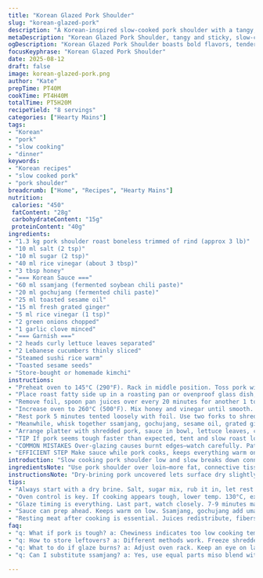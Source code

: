 ```yaml
---
title: "Korean Glazed Pork Shoulder"
slug: "korean-glazed-pork"
description: "A Korean-inspired slow-cooked pork shoulder with a tangy, caramelized crust and spicy dipping sauce. The pork is dry-brined then cooked low and slow until tender, finished under high heat for a sticky glaze. Served with fresh lettuce, crisp cucumbers, sesame seeds, and kimchi. A balanced contrast of textures and bold flavors. Uses ssamjang and gochujang for heat and umami. Substitutes apple cider vinegar with rice vinegar for a sharper bite. Brown sugar swapped for honey adds a floral note. Ideal for hands-on plating with vibrant garnishes."
metaDescription: "Korean Glazed Pork Shoulder, tangy and sticky, slow-cooked with a caramelized crust. Perfect for hands-on dining with vibrant ingredients."
ogDescription: "Korean Glazed Pork Shoulder boasts bold flavors, tender meat, and a spicy dipping sauce. A must-try for Korean cuisine enthusiasts."
focusKeyphrase: "Korean Glazed Pork Shoulder"
date: 2025-08-12
draft: false
image: korean-glazed-pork.png
author: "Kate"
prepTime: PT40M
cookTime: PT4H40M
totalTime: PT5H20M
recipeYield: "8 servings"
categories: ["Hearty Mains"]
tags:
- "Korean"
- "pork"
- "slow cooking"
- "dinner"
keywords:
- "Korean recipes"
- "slow cooked pork"
- "pork shoulder"
breadcrumb: ["Home", "Recipes", "Hearty Mains"]
nutrition: 
 calories: "450"
 fatContent: "28g"
 carbohydrateContent: "15g"
 proteinContent: "40g"
ingredients:
- "1.3 kg pork shoulder roast boneless trimmed of rind (approx 3 lb)"
- "10 ml salt (2 tsp)"
- "10 ml sugar (2 tsp)"
- "40 ml rice vinegar (about 3 tbsp)"
- "3 tbsp honey"
- "=== Korean Sauce ==="
- "60 ml ssamjang (fermented soybean chili paste)"
- "20 ml gochujang (fermented chili paste)"
- "25 ml toasted sesame oil"
- "15 ml fresh grated ginger"
- "5 ml rice vinegar (1 tsp)"
- "2 green onions chopped"
- "1 garlic clove minced"
- "=== Garnish ==="
- "2 heads curly lettuce leaves separated"
- "2 Lebanese cucumbers thinly sliced"
- "Steamed sushi rice warm"
- "Toasted sesame seeds"
- "Store-bought or homemade kimchi"
instructions:
- "Preheat oven to 145°C (290°F). Rack in middle position. Toss pork with salt, sugar. Massage in vinegar and honey evenly. Let rest 30–45 minutes uncovered to dry brine; skin dries slightly, seasoning penetrates."
- "Place roast fatty side up in a roasting pan or ovenproof glass dish, no need to oil. Tent loosely with foil. Slip in oven; slow roast gently. After 3 hours, pierce meat with fork to check tenderness—should start to pull apart but not collapse."
- "Remove foil, spoon pan juices over every 20 minutes for another 1 to 1.25 hours. Look for meat fibers loosening, meat shrinking from bone if attached. Poke with fork: should shred easily."
- "Increase oven to 260°C (500°F). Mix honey and vinegar until smooth. Brush pork surface thoroughly with glaze. Return to oven uncovered for 7–9 minutes. Watch closely—edges caramelize rapidly, smell shifts to toasted sweetness. Pull out when deep amber spots form, not burnt."
- "Rest pork 5 minutes tented loosely with foil. Use two forks to shred coarsely, discard excess fat if dense. Texture should feel moist, not dry. Save cooking juices for repiping on second helpings."
- "Meanwhile, whisk together ssamjang, gochujang, sesame oil, grated ginger, rice vinegar, green onion, garlic. Adjust gochujang to taste if less heat preferred. This sauce cuts richness and adds vibrancy."
- "Arrange platter with shredded pork, sauce in bowl, lettuce leaves, cucumber slices, sesame seeds, kimchi, and warm rice. Let eaters assemble wraps to taste. Adds freshness and crunch to rich pork."
- "TIP If pork seems tough faster than expected, tent and slow roast lower 130°C (265°F) but extend cook by 30 minutes. If no ssamjang, sub equal parts miso and chili paste works. Rice vinegar sharper than cider, but cider ok for mellow acidity."
- "COMMON MISTAKES Over-glazing causes burnt edges—watch carefully. Pat meat dry before slow roasting to avoid steaming. Don’t oversalt—pork can taste too salty once concentrated."
- "EFFICIENT STEP Make sauce while pork cooks, keeps everything warm on low burner before serving. If pressed for time, roast the pork in foil pouch for faster tenderizing, but you’ll lose caramelized texture."
introduction: "Slow cooking pork shoulder low and slow breaks down connective tissue, transforms toughness to tender mouthfuls. Here, a dry-brine with sugar and salt draws moisture out, concentrates flavors. Honey swaps add complexity, caramelizes better at high heat. Caramelizing at end? Not just for color. Builds quick crust loaded with sweet-savory notes. The ssamjang-gochujang combo brings sharp, fermented funk and bright heat—key Korean flavors familiar from Korean BBQ night. Serve with crisp lettuce leaves and kimchi—important to cut fat, refresh palate. Each bite balanced—sweet, tangy, spicy, crisp, fatty. No fluff, no fuss—just methodical timing and sharp sensory cues. Touch and smell tell when to move next. Overcooking risks dryness; too little, chewy. Nail transitions between low roasting and scorching glaze. No shortcuts if you want proper crust and moist pull-apart meat. Expect some skill in handling layers of texture while flipping from slow to sear. Watch juices, aromas, textures—then serve family style, interactive and casual."
ingredientsNote: "Use pork shoulder over loin—more fat, connective tissue needed for melt-in-mouth finish. Trimming rind makes roasting even. Salt and sugar create a mild cure through dry-brining; essential for moisture retention and flavor punch. Honey replaces brown sugar, gives more complex caramel scent under high heat. Vinegar choice affects tang—rice vinegar sharper, cider softer. Ssamjang and gochujang foundational Korean ferments; if missing, miso paste with hot chili flakes okay stand-ins. Sesame oil toasted for nuttiness, ginger and garlic brighten sauce. Fresh green onion gives crunch and aroma contrast. Lettuce and cucumber provide textural sharpness; kimchi acidity balances richness. Steamed sushi rice binds in wrap; sticky texture holds meat, sauce. Sesame seeds toast briefly until dark spots appear and smell nutty—not burnt. Store them in airtight container to keep fresh—burnt seeds bitter."
instructionsNote: "Dry-brining pork uncovered lets surface dry slightly, essential for proper caramelization later. Massage ensures even absorption. Slow roast covered retains moisture but drying out can make crust. Remove foil last hour to develop crust, baste with pan juices to keep moist. Visual cues—pork shrinking, fibers loosening when poked—tell tenderness better than clock. High heat glaze step intensifies flavor and texture contrast. Brush glaze evenly; avoid drizzling or pooling to prevent burning. Resting loosens fibers, juices redistribute. Use two forks for shredding to avoid mush. Sauce whisking requires fine mincing for ginger and garlic to avoid harsh bites. Adjust heat balance to preference; sauce can be prepped ahead and refrigerated. Presenting stuff-yourself style encourages interactive eating, no one messes up a wrap. Leftovers benefit from reheat with splash of broth before assembling wraps. Schedule your time so slathering glaze overlaps with sauce prep."
tips:
- "Always start with a dry brine. Salt, sugar mix, rub it in, let rest. Pork needs time; 30-45 minutes should suffice. Draw moisture out."
- "Oven control is key. If cooking appears tough, lower temp. 130°C, extend an extra 30 minutes. Should become tender from slow heat."
- "Glaze timing is everything. Last part, watch closely. 7-9 minutes max or edges burn. Brush glaze on, avoid pooling. Better caramelization."
- "Sauce can prep ahead. Keeps warm on low. Ssamjang, gochujang add umami. Adjust spices based on heat preference. Bold flavor, not overpowering."
- "Resting meat after cooking is essential. Juices redistribute, fibers loosen. Shred with two forks for best texture. Avoid mushy results."
faq:
- "q: What if pork is tough? a: Chewiness indicates too low cooking temp. Consider returning to oven, wrap tightly.  Done when fibers break apart."
- "q: How to store leftovers? a: Different methods work. Freeze shredded pork in bags. Refrigerate for short term. Reheat with broth, prevents dryness."
- "q: What to do if glaze burns? a: Adjust oven rack. Keep an eye on last minutes of cooking, check for caramelization. Quickly reduce heat if needed."
- "q: Can I substitute ssamjang? a: Yes, use equal parts miso blend with chili paste. Tastes vary so always adjust to personal preference, less heat if needed."

---
```

